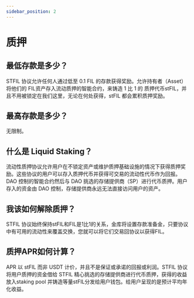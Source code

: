 ```yaml
---
sidebar_position: 2
---
```


# 质押

## 最低存款是多少？
STFIL 协议允许任何人通过低至 0.1 FIL 的存款获得奖励。允许持有者（Asset）将他们的 FIL资产存入流动质押的智能合约，来铸造 1 比 1 的 质押代币stFIL，并且不用被锁定在我们这里，无论在何处获得，stFIL 都会累积质押奖励。

## 最高存款是多少？
无限制。

## 什么是 Liquid Staking？
流动性质押协议允许用户在不锁定资产或维护质押基础设施的情况下获得质押奖励。这些协议的用户可以存入质押代币并获得可交易的流动性代币作为回报。DAO 控制的智能合约然后与 DAO 挑选的存储提供商（SP）进行代币质押。用户存入的资金由 DAO 控制，存储提供商永远无法直接访问用户的资产。

## 我该如何解除质押？
STFIL 协议始终保持stFIL和FIL是1比1的关系，金库将设置存款准备金，只要协议中有可用的流动性来覆盖交换，您就可以将它们交易回协议以获得FIL。

## 质押APR如何计算？
APR 以 stFIL 而非 USDT 计价，并且不是保证或承诺的回报或利润。STFIL 协议将用户质押的资金借给 STFIL 精心挑选的存储提供商进行代币质押，获得的收益放入staking pool 并铸造等量stFIL分发给用户钱包。给用户呈现的是预计平均年化收益。

